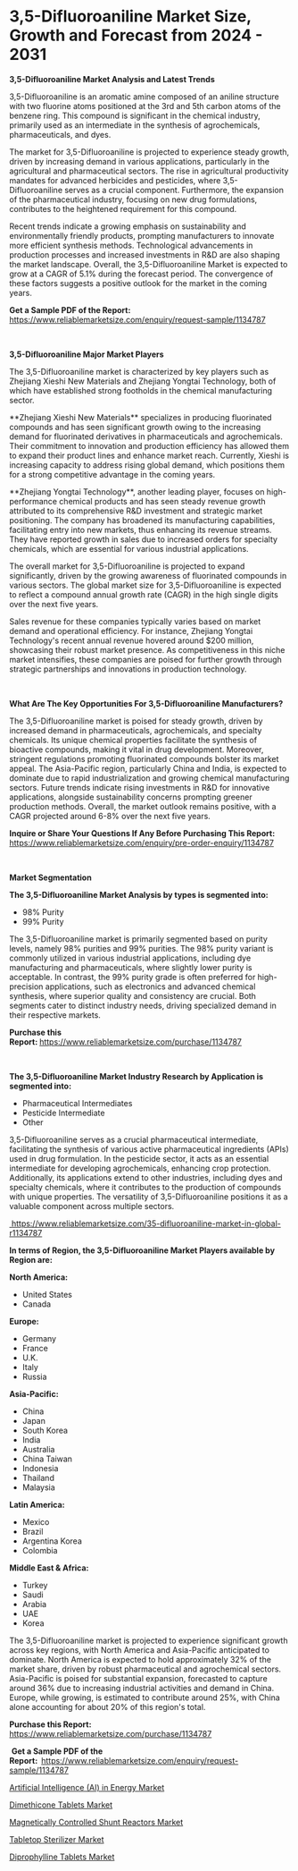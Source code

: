 <p><h1>3,5-Difluoroaniline Market Size, Growth and Forecast from 2024 - 2031</h1></p><p><strong>3,5-Difluoroaniline Market Analysis and Latest Trends</strong></p>
<p><p>3,5-Difluoroaniline is an aromatic amine composed of an aniline structure with two fluorine atoms positioned at the 3rd and 5th carbon atoms of the benzene ring. This compound is significant in the chemical industry, primarily used as an intermediate in the synthesis of agrochemicals, pharmaceuticals, and dyes. </p><p>The market for 3,5-Difluoroaniline is projected to experience steady growth, driven by increasing demand in various applications, particularly in the agricultural and pharmaceutical sectors. The rise in agricultural productivity mandates for advanced herbicides and pesticides, where 3,5-Difluoroaniline serves as a crucial component. Furthermore, the expansion of the pharmaceutical industry, focusing on new drug formulations, contributes to the heightened requirement for this compound.</p><p>Recent trends indicate a growing emphasis on sustainability and environmentally friendly products, prompting manufacturers to innovate more efficient synthesis methods. Technological advancements in production processes and increased investments in R&D are also shaping the market landscape. Overall, the 3,5-Difluoroaniline Market is expected to grow at a CAGR of 5.1% during the forecast period. The convergence of these factors suggests a positive outlook for the market in the coming years.</p></p>
<p><strong>Get a Sample PDF of the Report:&nbsp;</strong> <a href="https://www.reliablemarketsize.com/enquiry/request-sample/1134787?utm_campaign=1176&utm_medium=2&utm_source=Github&utm_content=ia&utm_term=08102024&utm_id=35-difluoroaniline">https://www.reliablemarketsize.com/enquiry/request-sample/1134787</a></p>
<p>&nbsp;</p>
<p><strong>3,5-Difluoroaniline Major Market Players</strong></p>
<p><p>The 3,5-Difluoroaniline market is characterized by key players such as Zhejiang Xieshi New Materials and Zhejiang Yongtai Technology, both of which have established strong footholds in the chemical manufacturing sector. </p><p>**Zhejiang Xieshi New Materials** specializes in producing fluorinated compounds and has seen significant growth owing to the increasing demand for fluorinated derivatives in pharmaceuticals and agrochemicals. Their commitment to innovation and production efficiency has allowed them to expand their product lines and enhance market reach. Currently, Xieshi is increasing capacity to address rising global demand, which positions them for a strong competitive advantage in the coming years.</p><p>**Zhejiang Yongtai Technology**, another leading player, focuses on high-performance chemical products and has seen steady revenue growth attributed to its comprehensive R&D investment and strategic market positioning. The company has broadened its manufacturing capabilities, facilitating entry into new markets, thus enhancing its revenue streams. They have reported growth in sales due to increased orders for specialty chemicals, which are essential for various industrial applications.</p><p>The overall market for 3,5-Difluoroaniline is projected to expand significantly, driven by the growing awareness of fluorinated compounds in various sectors. The global market size for 3,5-Difluoroaniline is expected to reflect a compound annual growth rate (CAGR) in the high single digits over the next five years.</p><p>Sales revenue for these companies typically varies based on market demand and operational efficiency. For instance, Zhejiang Yongtai Technology's recent annual revenue hovered around $200 million, showcasing their robust market presence. As competitiveness in this niche market intensifies, these companies are poised for further growth through strategic partnerships and innovations in production technology.</p></p>
<p>&nbsp;</p>
<p><strong>What Are The Key Opportunities For 3,5-Difluoroaniline Manufacturers?</strong></p>
<p><p>The 3,5-Difluoroaniline market is poised for steady growth, driven by increased demand in pharmaceuticals, agrochemicals, and specialty chemicals. Its unique chemical properties facilitate the synthesis of bioactive compounds, making it vital in drug development. Moreover, stringent regulations promoting fluorinated compounds bolster its market appeal. The Asia-Pacific region, particularly China and India, is expected to dominate due to rapid industrialization and growing chemical manufacturing sectors. Future trends indicate rising investments in R&D for innovative applications, alongside sustainability concerns prompting greener production methods. Overall, the market outlook remains positive, with a CAGR projected around 6-8% over the next five years.</p></p>
<p><strong>Inquire or Share Your Questions If Any Before Purchasing This Report:</strong> <a href="https://www.reliablemarketsize.com/enquiry/pre-order-enquiry/1134787?utm_campaign=1176&utm_medium=2&utm_source=Github&utm_content=ia&utm_term=08102024&utm_id=35-difluoroaniline">https://www.reliablemarketsize.com/enquiry/pre-order-enquiry/1134787</a></p>
<p>&nbsp;</p>
<p><strong>Market Segmentation</strong></p>
<p><strong>The 3,5-Difluoroaniline Market Analysis by types is segmented into:</strong></p>
<p><ul><li>98% Purity</li><li>99% Purity</li></ul></p>
<p><p>The 3,5-Difluoroaniline market is primarily segmented based on purity levels, namely 98% purities and 99% purities. The 98% purity variant is commonly utilized in various industrial applications, including dye manufacturing and pharmaceuticals, where slightly lower purity is acceptable. In contrast, the 99% purity grade is often preferred for high-precision applications, such as electronics and advanced chemical synthesis, where superior quality and consistency are crucial. Both segments cater to distinct industry needs, driving specialized demand in their respective markets.</p></p>
<p><strong>Purchase this Report:&nbsp;</strong><a href="https://www.reliablemarketsize.com/purchase/1134787?utm_campaign=1176&utm_medium=2&utm_source=Github&utm_content=ia&utm_term=08102024&utm_id=35-difluoroaniline">https://www.reliablemarketsize.com/purchase/1134787</a></p>
<p>&nbsp;</p>
<p><strong>The 3,5-Difluoroaniline Market Industry Research by Application is segmented into:</strong></p>
<p><ul><li>Pharmaceutical Intermediates</li><li>Pesticide Intermediate</li><li>Other</li></ul></p>
<p><p>3,5-Difluoroaniline serves as a crucial pharmaceutical intermediate, facilitating the synthesis of various active pharmaceutical ingredients (APIs) used in drug formulation. In the pesticide sector, it acts as an essential intermediate for developing agrochemicals, enhancing crop protection. Additionally, its applications extend to other industries, including dyes and specialty chemicals, where it contributes to the production of compounds with unique properties. The versatility of 3,5-Difluoroaniline positions it as a valuable component across multiple sectors.</p></p>
<p><a href="https://www.reliablemarketsize.com/35-difluoroaniline-market-in-global-r1134787?utm_campaign=1176&utm_medium=2&utm_source=Github&utm_content=ia&utm_term=08102024&utm_id=35-difluoroaniline">&nbsp;https://www.reliablemarketsize.com/35-difluoroaniline-market-in-global-r1134787</a></p>
<p><strong>In terms of Region, the 3,5-Difluoroaniline Market Players available by Region are:</strong></p>
<p>
    <p> <strong> North America: </strong>
        <ul>
            <li>United States</li>
            <li>Canada</li>
        </ul>
        </p> 
    <p> <strong> Europe: </strong>
        <ul>
            <li>Germany</li>
            <li>France</li>
            <li>U.K.</li>
            <li>Italy</li>
            <li>Russia</li>
        </ul>
        </p> 
    <p> <strong> Asia-Pacific: </strong>
        <ul>
            <li>China</li>
            <li>Japan</li>
            <li>South Korea</li>
            <li>India</li>
            <li>Australia</li>
            <li>China Taiwan</li>
            <li>Indonesia</li>
            <li>Thailand</li>
            <li>Malaysia</li>
        </ul>
        </p> 
    <p> <strong> Latin America: </strong>
        <ul>
            <li>Mexico</li>
            <li>Brazil</li>
            <li>Argentina Korea</li>
            <li>Colombia</li>
        </ul>
        </p> 
    <p> <strong> Middle East & Africa: </strong>
        <ul>
            <li>Turkey</li>
            <li>Saudi</li>
            <li>Arabia</li>
            <li>UAE</li>
            <li>Korea</li>
        </ul>
    </p>
    </p>
<p><p>The 3,5-Difluoroaniline market is projected to experience significant growth across key regions, with North America and Asia-Pacific anticipated to dominate. North America is expected to hold approximately 32% of the market share, driven by robust pharmaceutical and agrochemical sectors. Asia-Pacific is poised for substantial expansion, forecasted to capture around 36% due to increasing industrial activities and demand in China. Europe, while growing, is estimated to contribute around 25%, with China alone accounting for about 20% of this region's total.</p></p>
<p><strong>Purchase this Report: </strong><a href="https://www.reliablemarketsize.com/purchase/1134787?utm_campaign=1176&utm_medium=2&utm_source=Github&utm_content=ia&utm_term=08102024&utm_id=35-difluoroaniline">https://www.reliablemarketsize.com/purchase/1134787</a></p>
<p>&nbsp;<strong>Get a Sample PDF of the Report:&nbsp;&nbsp;</strong><a href="https://www.reliablemarketsize.com/enquiry/request-sample/1134787?utm_campaign=1176&utm_medium=2&utm_source=Github&utm_content=ia&utm_term=08102024&utm_id=35-difluoroaniline">https://www.reliablemarketsize.com/enquiry/request-sample/1134787</a></p>
<p><strong></strong></p>
<p><p><a href="https://issuu.com/reportprime-2/docs/artificial-intelligence-ai-in-energ_9fbab59d3f29b3?utm_campaign=1176&utm_medium=2&utm_source=Github&utm_content=ia&utm_term=08102024&utm_id=35-difluoroaniline">Artificial Intelligence (AI) in Energy Market</a></p><p><a href="https://www.linkedin.com/pulse/dimethicone-tablets-market-outlook-share-analysis-growth-trends-suxuf?utm_campaign=1176&utm_medium=2&utm_source=Github&utm_content=ia&utm_term=08102024&utm_id=35-difluoroaniline">Dimethicone Tablets Market</a></p><p><a href="https://issuu.com/reportprime-2/docs/magnetically-controlled-shunt-react_4993e08bd7c29a?utm_campaign=1176&utm_medium=2&utm_source=Github&utm_content=ia&utm_term=08102024&utm_id=35-difluoroaniline">Magnetically Controlled Shunt Reactors Market</a></p><p><a href="https://www.linkedin.com/pulse/future-trends-global-tabletop-sterilizer-market-insights-analysis-htd6f?utm_campaign=1176&utm_medium=2&utm_source=Github&utm_content=ia&utm_term=08102024&utm_id=35-difluoroaniline">Tabletop Sterilizer Market</a></p><p><a href="https://www.linkedin.com/pulse/insights-diprophylline-tablets-industry-market-financial-status-nggrf?utm_campaign=1176&utm_medium=2&utm_source=Github&utm_content=ia&utm_term=08102024&utm_id=35-difluoroaniline">Diprophylline Tablets Market</a></p></p>